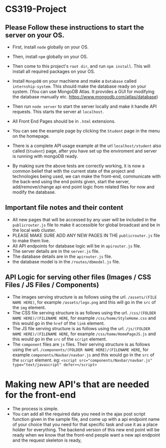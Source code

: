 # CS319-Project
## Please Follow these instructions to start the server on your OS.

- First, install `node` globally on your OS.
- Then, install `npm` globally on your OS.
- Then come to this project's `root dir`, and run `npm install`. This will install all required packages on your OS.

- Install `MongoDB` on your machiene and make a `Database` called `internship-system`. This should make the database ready on your system. (You can use MongoDB Atlas. It provides a GUI for modifying the database manually etc. https://www.mongodb.com/atlas/database)
- Then run `node server` to start the server locally and make it handle API requests. This starts the server at `localhost`.

- All Front End Pages should be in `.html` extensions.
- You can see the example page by clicking the `Student` page in the menu on the homepage.
- There is a complete API usage example at the url `localhost/student` also called (`Student`) page, after you have set up the enviroment and server is running with mongoDB ready.


- By making sure the above tests are correctly working, it is now a common belief that with the current state of the project and technologies being used, we can make the front-end, communicate with the back-end using the end points given, start the server, add/remove/change api end point logic from related files for now and modify the database.


## Important file notes and their content
- All new pages that will be accessed by any user will be included in the `publicrouter.js` file to make it accessible for global broadcast and be in the local web cluster.
- PLEASE MAKE SURE ADD ANY NEW PAGES IN THE `publicrouter.js` file to make them live.
- All API endpoints for database logic will be in `apirouter.js` file.
- The server details are in the `server.js` file.
- The database details are in the `apirouter.js` file.
- the database model is in the `/routes/dbmodel.js` file.


## API Logic for serving other files (Images / CSS Files / JS Files / Components)
- The images serving structure is as follows using the url. `/assets/(FILE NAME HERE)`, for example `/assets/logo.png` and this will go in the `src` of the `img` element.
- The CSS file serving structure is as follows using the url. `/css/(FOLDER NAME HERE)/(FILENAME HERE`, for example `/css/home/StyleHome.css` and this would go in the `href` of the `link` element.
- The JS file serving structure is as follows using the url. `/js/(FOLDER NAME HERE)/(FILENAME HERE`, for example `/css/home/HomePageJS.js` and this would go in the `src` of the `script` element.
- The `component` files are `js` files. Their serving structure is as follows using the url. `/components/(FOLDER NAME HERE)/(FILENAME HERE`, for example `components/Navbar/navbar.js` and this would go in the `src` of the `script` element. eg: `<script src="components/Navbar/navbar.js" type="text/javascript" defer></script>`


# Making new API's that are needed for the front-end
- The process is simple.
- You can add all the required data you need in the ajax post script function given in the sample file, and come up with a api endpoint name of your choice that you need for that specific task and use it as a place holder for everything. The backend version of this new end point will be ready when we know that the front-end people want a new api endpoint and the request skeleton is ready,
